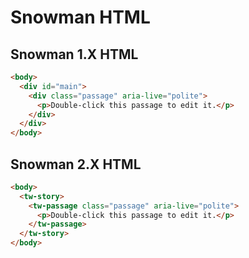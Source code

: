 # Snowman HTML

## Snowman 1.X HTML

```html
<body>
  <div id="main">
    <div class="passage" aria-live="polite">
      <p>Double-click this passage to edit it.</p>
    </div>
  </div>
</body>
```

## Snowman 2.X HTML

```html
<body>
  <tw-story>
    <tw-passage class="passage" aria-live="polite">
      <p>Double-click this passage to edit it.</p>
    </tw-passage>
  </tw-story>
</body>
```
